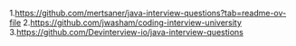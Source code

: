 1.https://github.com/mertsaner/java-interview-questions?tab=readme-ov-file
2.https://github.com/jwasham/coding-interview-university
3.https://github.com/Devinterview-io/java-interview-questions
